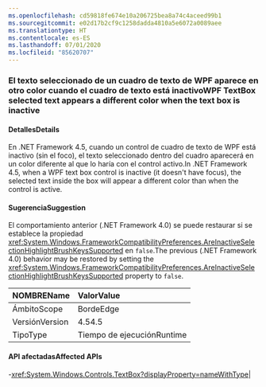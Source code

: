 ```yaml
---
ms.openlocfilehash: cd59818fe674e10a206725bea8a74c4aceed99b1
ms.sourcegitcommit: e02d17b2cf9c1258dadda4810a5e6072a0089aee
ms.translationtype: HT
ms.contentlocale: es-ES
ms.lasthandoff: 07/01/2020
ms.locfileid: "85620707"
---
```

### <a name="wpf-textbox-selected-text-appears-a-different-color-when-the-text-box-is-inactive"></a><span data-ttu-id="fde44-101">El texto seleccionado de un cuadro de texto de WPF aparece en otro color cuando el cuadro de texto está inactivo</span><span class="sxs-lookup"><span data-stu-id="fde44-101">WPF TextBox selected text appears a different color when the text box is inactive</span></span>

#### <a name="details"></a><span data-ttu-id="fde44-102">Detalles</span><span class="sxs-lookup"><span data-stu-id="fde44-102">Details</span></span>

<span data-ttu-id="fde44-103">En .NET Framework 4.5, cuando un control de cuadro de texto de WPF está inactivo (sin el foco), el texto seleccionado dentro del cuadro aparecerá en un color diferente al que lo haría con el control activo.</span><span class="sxs-lookup"><span data-stu-id="fde44-103">In .NET Framework 4.5, when a WPF text box control is inactive (it doesn't have focus), the selected text inside the box will appear a different color than when the control is active.</span></span>

#### <a name="suggestion"></a><span data-ttu-id="fde44-104">Sugerencia</span><span class="sxs-lookup"><span data-stu-id="fde44-104">Suggestion</span></span>

<span data-ttu-id="fde44-105">El comportamiento anterior (.NET Framework 4.0) se puede restaurar si se establece la propiedad <xref:System.Windows.FrameworkCompatibilityPreferences.AreInactiveSelectionHighlightBrushKeysSupported> en <code>false</code>.</span><span class="sxs-lookup"><span data-stu-id="fde44-105">The previous (.NET Framework 4.0) behavior may be restored by setting the <xref:System.Windows.FrameworkCompatibilityPreferences.AreInactiveSelectionHighlightBrushKeysSupported> property to <code>false</code>.</span></span>

| <span data-ttu-id="fde44-106">NOMBRE</span><span class="sxs-lookup"><span data-stu-id="fde44-106">Name</span></span>    | <span data-ttu-id="fde44-107">Valor</span><span class="sxs-lookup"><span data-stu-id="fde44-107">Value</span></span>       |
|:--------|:------------|
| <span data-ttu-id="fde44-108">Ámbito</span><span class="sxs-lookup"><span data-stu-id="fde44-108">Scope</span></span>   |<span data-ttu-id="fde44-109">Borde</span><span class="sxs-lookup"><span data-stu-id="fde44-109">Edge</span></span>|
|<span data-ttu-id="fde44-110">Versión</span><span class="sxs-lookup"><span data-stu-id="fde44-110">Version</span></span>|<span data-ttu-id="fde44-111">4.5</span><span class="sxs-lookup"><span data-stu-id="fde44-111">4.5</span></span>|
|<span data-ttu-id="fde44-112">Tipo</span><span class="sxs-lookup"><span data-stu-id="fde44-112">Type</span></span>|<span data-ttu-id="fde44-113">Tiempo de ejecución</span><span class="sxs-lookup"><span data-stu-id="fde44-113">Runtime</span></span>

#### <a name="affected-apis"></a><span data-ttu-id="fde44-114">API afectadas</span><span class="sxs-lookup"><span data-stu-id="fde44-114">Affected APIs</span></span>

-<xref:System.Windows.Controls.TextBox?displayProperty=nameWithType></li></ul>|
